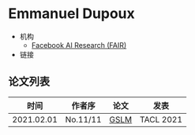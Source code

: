 # Emmanuel Dupoux

- 机构
  - [Facebook AI Research (FAIR)](../Institutions/Meta.AI.md)
- 链接

## 论文列表

| 时间 | 作者序 | 论文 | 发表 |
|:-:|:-:|---|---|
| 2021.02.01 | No.11/11 | [GSLM](../Models/Speech_LLM/2021.02.01_GSLM.md) | TACL 2021 |